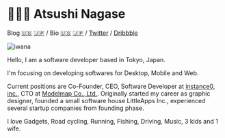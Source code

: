 # 👨🏻‍💻 Atsushi Nagase

Blog [🇺🇸](https://ngs.io/) [🇯🇵](https://ja.ngs.io/) / Bio [🇺🇸](https://ngs.io/about/) [🇯🇵](https://ja.ngs.io/about/) / [Twitter](https://twitter.com/ngs) / [Dribbble](https://dribbble.com/ngs)

![iwana](https://live.staticflickr.com/65535/50097850046_d0ccd4ab12.jpg)

Hello, I am a software developer based in Tokyo, Japan.

I'm focusing on developing softwares for Desktop, Mobile and Web.

Current positions are Co-Founder, CEO, Software Developer at [instance0, inc.], CTO at [Modelmap Co., Ltd.]. Originally started my career as graphic designer, founded a small software house LittleApps Inc., experienced several startup companies from founding phase.

I love Gadgets, Road cycling, Running, Fishing, Driving, Music, 3 kids and 1 wife.

[instance0, inc.]: https://ins0.jp
[Modelmap Co., Ltd.]: https://modelmap.co
